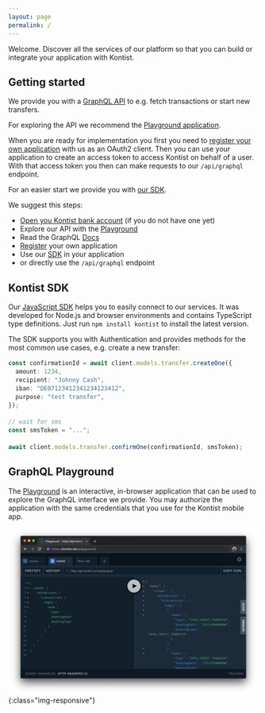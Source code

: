 ```yaml
---
layout: page
permalink: /
---
```


Welcome. Discover all the services of our platform so that you can build or integrate your application with Kontist.

## Getting started

We provide you with a [GraphQL API](https://graphql.org) to e.g. fetch transactions or start new transfers.

For exploring the API we recommend the [Playground application](/playground).

When you are ready for implementation you first you need to [register your own application](/console) with us as an OAuth2 client. Then you can use your application to create an access token to access Kontist on behalf of a user. With that access token you then can make requests to our `/api/graphql` endpoint.

For an easier start we provide you with [our SDK](/sdk).

We suggest this steps:
* [Open you Kontist bank account](https://start.kontist.com/?utm_campaign=kontist_dev) (if you do not have one yet)
* Explore our API with the [Playground](/playground)
* Read the GraphQL [Docs](/docs)
* [Register](/console) your own application
* Use our [SDK](/sdk) in your application
* or directly use the `/api/graphql` endpoint

## Kontist SDK

Our [JavaScript SDK](/sdk) helps you to easily connect to our services. It was developed for Node.js and browser environments and contains TypeScript type definitions. Just run `npm install kontist` to install the latest version.

The SDK supports you with Authentication and provides methods for the most common use cases, e.g. create a new transfer:
```typescript
const confirmationId = await client.models.transfer.createOne({
  amount: 1234,
  recipient: "Johnny Cash",
  iban: "DE07123412341234123412",
  purpose: "test transfer",
});

// wait for sms
const smsToken = "...";

await client.models.transfer.confirmOne(confirmationId, smsToken);
```

## GraphQL Playground

The [Playground](/playground) is an interactive, in-browser application that can be used to explore the GraphQL interface we provide. You may authorize the application with the same credentials that you use for the Kontist mobile app.

![Playground Screenshot](/assets/playground.png){:class="img-responsive"}
